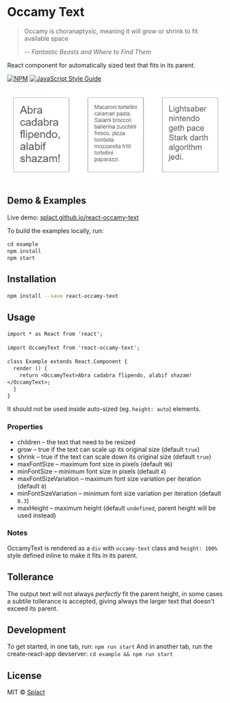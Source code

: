 # Occamy Text

>Occamy is choranaptyxic, meaning it will grow or shrink to fit available space
>
>-- <cite>Fantastic Beasts and Where to Find Them</cite>

React component for automatically sized text that fits in its parent.

[![NPM](https://img.shields.io/npm/v/react-occamy-text.svg)](https://www.npmjs.com/package/react-occamy-text) [![JavaScript Style Guide](https://img.shields.io/badge/code_style-standard-brightgreen.svg)](https://standardjs.com)

![Alt text](example/preview.png?raw=true "Example preview")

## Demo & Examples
Live demo: [splact.github.io/react-occamy-text](http://splact.github.io/react-occamy-text/)

To build the examples locally, run:

```
cd example
npm install
npm start
```


## Installation
```bash
npm install --save react-occamy-text
```


## Usage
```tsx
import * as React from 'react';

import OccamyText from 'react-occamy-text';

class Example extends React.Component {
  render () {
    return <OccamyText>Abra cadabra flipendo, alabif shazam!</OccamyText>;
  }
}
```

It should not be used inside auto-sized (eg. `height: auto`) elements.

### Properties
* children – the text that need to be resized
* grow – true if the text can scale up its original size (default `true`)
* shrink – true if the text can scale down its original size (default `true`)
* maxFontSize – maximum font size in pixels (default `96`)
* minFontSize – minimum font size in pixels (default `4`)
* maxFontSizeVariation – maximum font size variation per iteration (default `8`)
* minFontSizeVariation – minimum font size variation per iteration (default `0.3`)
* maxHeight – maximum height (default `undefined`, parent height will be used instead)

### Notes
OccamyText is rendered as a `div` with `occamy-text` class and `height: 100%` style defined inline to make it fits in its parent.


## Tollerance
The output text will not always *perfectly* fit the parent height, in some cases a subtile tollerance is accepted, giving always the larger text that doesn't exceed its parent.


## Development
To get started, in one tab, run:
`npm run start`
And in another tab, run the create-react-app devserver:
`cd example && npm run start`

## License
MIT © [Splact](https://github.com/Splact)
